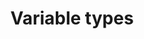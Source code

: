 ---
title: "Variable types"
parent: "Part 5 - Objects continued"
permalink: /part5/3/
nav_order: 3
published: false
---